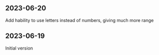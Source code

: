 ## 2023-06-20
Add hability to use letters instead of numbers, giving much more range

## 2023-06-19
Initial version
